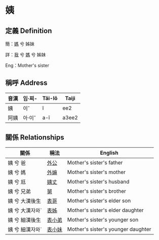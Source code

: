 # 姨
## 定義 Definition
簡：[媽](member3.md) 兮 姊妹

詳：[我](member1.md) 兮 [媽](member3.md) 兮 姊妹

Eng：Mother's sister

## 稱呼 Address

音漢 | 임·찌- | Tâi-lô | Taiji
--- | --- | --- | --- 
姨 | 이ˆ | î | ee2 
阿姨 | 아·이ˆ | a-î | a3ee2 


## 關係 Relationships

關係 | 稱法 | English
--- | --- | --- 
姨 兮 爸 | [外公](member13.md) | Mother's sister's father
姨 兮 媽 | [外嫲](member14.md) | Mother's sister's mother
姨 兮 尪 | [姨丈](member46.md) | Mother's sister's husband
姨 兮 兄弟 | [舅](member16.md) | Mother's sister's brother
姨 兮 大漢後生 | [表哥](member47.md) | Mother's sister's elder son
姨 兮 大漢자와ˊ | [表姊](member48.md) | Mother's sister's elder daughter
姨 兮 細漢後生 | [表小弟](member49.md) | Mother's sister's younger son
姨 兮 細漢자와ˊ | [表小妹](member50.md) | Mother's sister's younger daughter
